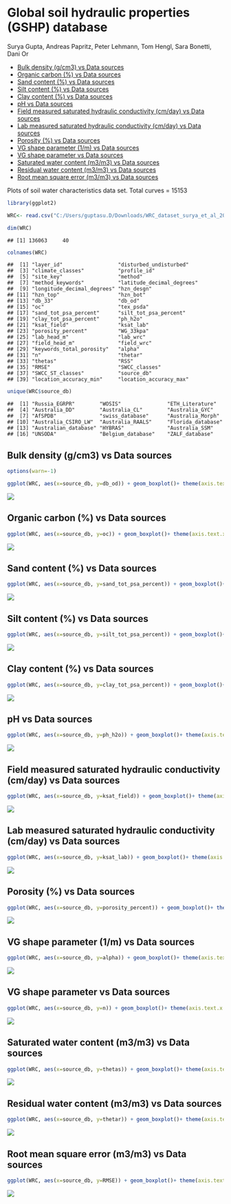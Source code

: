 Global soil hydraulic properties (GSHP) database
================
Surya Gupta, Andreas Papritz, Peter Lehmann, Tom Hengl, Sara Bonetti,
Dani Or

  - [Bulk density (g/cm3) vs Data
    sources](#bulk-density-gcm3-vs-data-sources)
  - [Organic carbon (%) vs Data
    sources](#organic-carbon--vs-data-sources)
  - [Sand content (%) vs Data sources](#sand-content--vs-data-sources)
  - [Silt content (%) vs Data sources](#silt-content--vs-data-sources)
  - [Clay content (%) vs Data sources](#clay-content--vs-data-sources)
  - [pH vs Data sources](#ph-vs-data-sources)
  - [Field measured saturated hydraulic conductivity (cm/day) vs Data
    sources](#field-measured-saturated-hydraulic-conductivity-cmday-vs-data-sources)
  - [Lab measured saturated hydraulic conductivity (cm/day) vs Data
    sources](#lab-measured-saturated-hydraulic-conductivity-cmday-vs-data-sources)
  - [Porosity (%) vs Data sources](#porosity--vs-data-sources)
  - [VG shape parameter (1/m) vs Data
    sources](#vg-shape-parameter-1m-vs-data-sources)
  - [VG shape parameter vs Data
    sources](#vg-shape-parameter-vs-data-sources)
  - [Saturated water content (m3/m3) vs Data
    sources](#saturated-water-content-m3m3-vs-data-sources)
  - [Residual water content (m3/m3) vs Data
    sources](#residual-water-content-m3m3-vs-data-sources)
  - [Root mean square error (m3/m3) vs Data
    sources](#root-mean-square-error-m3m3-vs-data-sources)

Plots of soil water characteristics data set. Total curves = 15153

``` r
library(ggplot2)

WRC<- read.csv("C:/Users/guptasu.D/Downloads/WRC_dataset_surya_et_al_2021_final.csv")

dim(WRC)
```

    ## [1] 136063     40

``` r
colnames(WRC)
```

    ##  [1] "layer_id"                  "disturbed_undisturbed"    
    ##  [3] "climate_classes"           "profile_id"               
    ##  [5] "site_key"                  "method"                   
    ##  [7] "method_keywords"           "latitude_decimal_degrees" 
    ##  [9] "longitude_decimal_degrees" "hzn_desgn"                
    ## [11] "hzn_top"                   "hzn_bot"                  
    ## [13] "db_33"                     "db_od"                    
    ## [15] "oc"                        "tex_psda"                 
    ## [17] "sand_tot_psa_percent"      "silt_tot_psa_percent"     
    ## [19] "clay_tot_psa_percent"      "ph_h2o"                   
    ## [21] "ksat_field"                "ksat_lab"                 
    ## [23] "porosity_percent"          "WG_33kpa"                 
    ## [25] "lab_head_m"                "lab_wrc"                  
    ## [27] "field_head_m"              "field_wrc"                
    ## [29] "keywords_total_porosity"   "alpha"                    
    ## [31] "n"                         "thetar"                   
    ## [33] "thetas"                    "RSS"                      
    ## [35] "RMSE"                      "SWCC_classes"             
    ## [37] "SWCC_ST_classes"           "source_db"                
    ## [39] "location_accuracy_min"     "location_accuracy_max"

``` r
unique(WRC$source_db)
```

    ##  [1] "Russia_EGRPR"        "WOSIS"               "ETH_Literature"     
    ##  [4] "Australia_DD"        "Australia_CL"        "Australia_GYC"      
    ##  [7] "AfSPDB"              "swiss_database"      "Australia_Morph"    
    ## [10] "Australia_CSIRO_LW"  "Australia_RAALS"     "Florida_database"   
    ## [13] "Australian_database" "HYBRAS"              "Australia_SSM"      
    ## [16] "UNSODA"              "Belgium_database"    "ZALF_database"

## Bulk density (g/cm3) vs Data sources

``` r
options(warn=-1)

ggplot(WRC, aes(x=source_db, y=db_od)) + geom_boxplot()+ theme(axis.text.x = element_text(angle = 90, hjust = 1))
```

![](Dataset_graphs_files/figure-gfm/unnamed-chunk-1-1.png)<!-- -->

## Organic carbon (%) vs Data sources

``` r
ggplot(WRC, aes(x=source_db, y=oc)) + geom_boxplot()+ theme(axis.text.x = element_text(angle = 90, hjust = 1))
```

![](Dataset_graphs_files/figure-gfm/unnamed-chunk-2-1.png)<!-- -->

## Sand content (%) vs Data sources

``` r
ggplot(WRC, aes(x=source_db, y=sand_tot_psa_percent)) + geom_boxplot()+ theme(axis.text.x = element_text(angle = 90, hjust = 1))
```

![](Dataset_graphs_files/figure-gfm/unnamed-chunk-3-1.png)<!-- -->

## Silt content (%) vs Data sources

``` r
ggplot(WRC, aes(x=source_db, y=silt_tot_psa_percent)) + geom_boxplot()+ theme(axis.text.x = element_text(angle = 90, hjust = 1))
```

![](Dataset_graphs_files/figure-gfm/unnamed-chunk-4-1.png)<!-- -->

## Clay content (%) vs Data sources

``` r
ggplot(WRC, aes(x=source_db, y=clay_tot_psa_percent)) + geom_boxplot()+ theme(axis.text.x = element_text(angle = 90, hjust = 1))
```

![](Dataset_graphs_files/figure-gfm/unnamed-chunk-5-1.png)<!-- -->

## pH vs Data sources

``` r
ggplot(WRC, aes(x=source_db, y=ph_h2o)) + geom_boxplot()+ theme(axis.text.x = element_text(angle = 90, hjust = 1))
```

![](Dataset_graphs_files/figure-gfm/unnamed-chunk-6-1.png)<!-- -->

## Field measured saturated hydraulic conductivity (cm/day) vs Data sources

``` r
ggplot(WRC, aes(x=source_db, y=ksat_field)) + geom_boxplot()+ theme(axis.text.x = element_text(angle = 90, hjust = 1))
```

![](Dataset_graphs_files/figure-gfm/unnamed-chunk-7-1.png)<!-- -->

## Lab measured saturated hydraulic conductivity (cm/day) vs Data sources

``` r
ggplot(WRC, aes(x=source_db, y=ksat_lab)) + geom_boxplot()+ theme(axis.text.x = element_text(angle = 90, hjust = 1))
```

![](Dataset_graphs_files/figure-gfm/unnamed-chunk-8-1.png)<!-- -->

## Porosity (%) vs Data sources

``` r
ggplot(WRC, aes(x=source_db, y=porosity_percent)) + geom_boxplot()+ theme(axis.text.x = element_text(angle = 90, hjust = 1))
```

![](Dataset_graphs_files/figure-gfm/unnamed-chunk-9-1.png)<!-- -->

## VG shape parameter (1/m) vs Data sources

``` r
ggplot(WRC, aes(x=source_db, y=alpha)) + geom_boxplot()+ theme(axis.text.x = element_text(angle = 90, hjust = 1))
```

![](Dataset_graphs_files/figure-gfm/unnamed-chunk-10-1.png)<!-- -->

## VG shape parameter vs Data sources

``` r
ggplot(WRC, aes(x=source_db, y=n)) + geom_boxplot()+ theme(axis.text.x = element_text(angle = 90, hjust = 1))
```

![](Dataset_graphs_files/figure-gfm/unnamed-chunk-11-1.png)<!-- -->

## Saturated water content (m3/m3) vs Data sources

``` r
ggplot(WRC, aes(x=source_db, y=thetas)) + geom_boxplot()+ theme(axis.text.x = element_text(angle = 90, hjust = 1))
```

![](Dataset_graphs_files/figure-gfm/unnamed-chunk-12-1.png)<!-- -->

## Residual water content (m3/m3) vs Data sources

``` r
ggplot(WRC, aes(x=source_db, y=thetar)) + geom_boxplot()+ theme(axis.text.x = element_text(angle = 90, hjust = 1))
```

![](Dataset_graphs_files/figure-gfm/unnamed-chunk-13-1.png)<!-- -->

## Root mean square error (m3/m3) vs Data sources

``` r
ggplot(WRC, aes(x=source_db, y=RMSE)) + geom_boxplot()+ theme(axis.text.x = element_text(angle = 90, hjust = 1))
```

![](Dataset_graphs_files/figure-gfm/unnamed-chunk-14-1.png)<!-- -->
